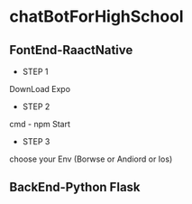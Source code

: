 # chatBotForHighSchool

## FontEnd-RaactNative

* STEP 1

DownLoad Expo 

* STEP 2

cmd - npm Start

* STEP 3

choose your Env (Borwse or Andiord or Ios)

## BackEnd-Python Flask
